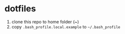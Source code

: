 # dotfiles

1. clone this repo to home folder (~)
2. copy `.bash_profile.local.example` to `~/.bash_profile`
